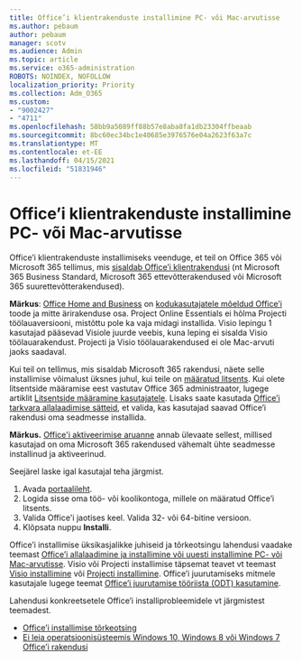 ```yaml
---
title: Office’i klientrakenduste installimine PC- või Mac-arvutisse
ms.author: pebaum
author: pebaum
manager: scotv
ms.audience: Admin
ms.topic: article
ms.service: o365-administration
ROBOTS: NOINDEX, NOFOLLOW
localization_priority: Priority
ms.collection: Adm_O365
ms.custom:
- "9002427"
- "4711"
ms.openlocfilehash: 58bb9a5089ff88b57e8aba8fa1db23304ffbeaab
ms.sourcegitcommit: 8bc60ec34bc1e40685e3976576e04a2623f63a7c
ms.translationtype: MT
ms.contentlocale: et-EE
ms.lasthandoff: 04/15/2021
ms.locfileid: "51831946"
---
```

# <a name="installing-office-client-apps-on-a-pc-or-mac"></a>Office’i klientrakenduste installimine PC- või Mac-arvutisse

Office’i klientrakenduste installimiseks veenduge, et teil on Office 365 või Microsoft 365 tellimus, mis [sisaldab Office’i klientrakendusi](https://support.office.com/article/office-for-home-and-office-for-business-plans-28cbc8cf-1332-4f04-9123-9b660abb629e) (nt Microsoft 365 Business Standard, Microsoft 365 ettevõtterakendused või Microsoft 365 suurettevõtterakendused).

**Märkus**: [Office Home and Business](https://support.microsoft.com/office/office-for-home-and-office-for-business-plans-28cbc8cf-1332-4f04-9123-9b660abb629e) on [kodukasutajatele mõeldud Office’i](https://support.office.com/article/28cbc8cf-1332-4f04-9123-9b660abb629e?wt.mc_id=Alchemy_ClientDIA) toode ja mitte ärirakenduse osa. Project Online Essentials ei hõlma Projecti töölauaversiooni, mistõttu pole ka vaja midagi installida. Visio lepingu 1 kasutajad pääsevad Visiole juurde veebis, kuna leping ei sisalda Visio töölauarakendust. Projecti ja Visio töölauarakendused ei ole Mac-arvuti jaoks saadaval.

Kui teil on tellimus, mis sisaldab Microsoft 365 rakendusi, näete selle installimise võimalust üksnes juhul, kui teile on [määratud litsents](https://support.office.com/article/what-office-365-business-product-or-license-do-i-have-f8ab5e25-bf3f-4a47-b264-174b1ee925fd?wt.mc_id=scl_installoffice_home). Kui olete litsentside määramise eest vastutav Office 365 administraator, lugege artiklit [Litsentside määramine kasutajatele](https://support.office.com/article/assign-licenses-to-users-in-office-365-for-business-997596b5-4173-4627-b915-36abac6786dc?wt.mc_id=scl_installoffice_home). Lisaks saate kasutada [Office’i tarkvara allalaadimise sätteid](https://docs.microsoft.com/DeployOffice/manage-software-download-settings-office-365), et valida, kas kasutajad saavad Office’i rakendusi oma seadmesse installida.

**Märkus.** [Office'i aktiveerimise aruanne](https://docs.microsoft.com/microsoft-365/admin/activity-reports/microsoft-office-activations?view=o365-worldwide) annab ülevaate sellest, millised kasutajad on oma Microsoft 365 rakendused vähemalt ühte seadmesse installinud ja aktiveerinud.

Seejärel laske igal kasutajal teha järgmist.

1. Avada [portaalileht](https://portal.office.com/OLS/MySoftware.aspx).
2. Logida sisse oma töö- või koolikontoga, millele on määratud Office’i litsents. 
3. Valida Office'i jaotises keel. Valida 32- või 64-bitine versioon.
4. Klõpsata nuppu **Installi**.

Office’i installimise üksikasjalikke juhiseid ja tõrkeotsingu lahendusi vaadake teemast [Office’i allalaadimine ja installimine või uuesti installimine PC- või Mac-arvutisse](https://support.office.com/article/4414eaaf-0478-48be-9c42-23adc4716658?wt.mc_id=Alchemy_ClientDIA). Visio või Projecti installimise täpsemat teavet vt teemast [Visio installimine](https://support.office.com/article/f98f21e3-aa02-4827-9167-ddab5b025710) või [Projecti installimine](https://support.office.com/article/7059249b-d9fe-4d61-ab96-5c5bf435f281). Office’i juurutamiseks mitmele kasutajale lugege teemat [Office’i juurutamise tööriista (ODT) kasutamine](https://docs.microsoft.com/alchemyinsights/using-the-office-deployment-tool).

Lahendusi konkreetsetele Office’i installiprobleemidele vt järgmistest teemadest.
- [Office’i installimise tõrkeotsing](https://support.office.com/article/35ff2def-e0b2-4dac-9784-4cf212c1f6c2#BKMK_ErrorMessages)
- [Ei leia operatsioonisüsteemis Windows 10, Windows 8 või Windows 7 Office’i rakendusi](https://support.office.com/article/can-t-find-office-applications-in-windows-10-windows-8-or-windows-7-907ce545-6ae8-459b-8d9d-de6764a635d6)
